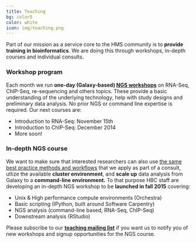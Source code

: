 ```yaml
---
title: Teaching
bg: color5
color: white
icon: img/teaching.png
---
```


Part of our mission as a service core to the HMS community is to **provide training in bioinformatics**. We are doing this through workshops, in-depth courses and individual consults.


### Workshop program 

Each month we run **one-day (Galaxy-based) [NGS workshops](http://scriptogr.am/ohofmann/about)** on RNA-Seq, ChIP-Seq, re-sequencing and others topics. These provide a basic understanding of the underlying technology, help with study designs and preliminary data analysis. No prior NGS or command line expertise is required. Our next courses are: 

* Introduction to RNA-Seq: November 15th
* Introduction to ChIP-Seq: December 2014
* More soon!

### In-depth NGS course

We want to make sure that interested researchers can also use [the same best practice methods and workflows](https://bcbio-nextgen.readthedocs.org/) that we apply as part of a consult, utlize the available **cluster environment**, and **scale up** data analysis from Galaxy to a **command-line environment.** To that purpose HBC staff are developing an in-depth NGS workshop to be **launched in fall 2015** covering:

* Unix & High performance compute environments (Orchestra)
* Basic scripting (IPython, built around Software Carpentry)
* NGS analysis (command-line based, RNA-Seq, ChIP-Seq)
* Downstream analysis (RStudio)

Please subscribe to our **[teaching mailing list](TBA)** if you want us to notify you of new workshops and signup opportunities for the NGS course.

